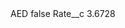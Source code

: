 <?xml version="1.0" encoding="UTF-8"?>
<CustomMetadata xmlns="http://soap.sforce.com/2006/04/metadata" xmlns:xsi="http://www.w3.org/2001/XMLSchema-instance" xmlns:xsd="http://www.w3.org/2001/XMLSchema">
    <label>AED</label>
    <protected>false</protected>
    <values>
        <field>Rate__c</field>
        <value xsi:type="xsd:double">3.6728</value>
    </values>
</CustomMetadata>
